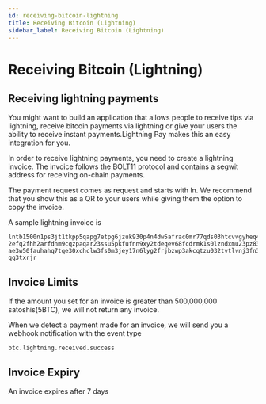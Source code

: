 ```yaml
---
id: receiving-bitcoin-lightning
title: Receiving Bitcoin (Lightning)
sidebar_label: Receiving Bitcoin (Lightning)
---
```


# Receiving Bitcoin (Lightning)

## Receiving lightning payments

You might want to build an application that allows people to receive tips via lightning, receive bitcoin payments via lightning or give your users the ability to receive instant payments.Lightning Pay makes this an easy integration for you.

In order to receive lightning payments, you need to create a lightning invoice. The invoice follows the BOLT11 protocol and contains a segwit address for receiving on-chain payments.

The payment request comes as request and starts with ln. We recommend that you show this as a QR to your users while giving them the option to copy the invoice.

A sample lightning invoice is
```
lntb1500n1ps3jt1tkpp5qapg7etpg6jzuk930p4n4dw5afrac0mr77qds03htcvvgyheq4dp9zfjkzep0ypd0zumnbyprx
2efq2fhh2arfdnm9cqzpaqar23ssu5pkfufnn9xy2tdeqev68fcdrmk1s0lzndxmu23pz839j0dflssmh3qyysqqlvx2wt
ae3w50fauhahq7tqe30xchclw3fs0m3jey17n6lyg2frjbzwp3akcqtzu032tvtlvnj3fn3qg99q6ysx6n9q29jzva853
qq3txrjr
```

## Invoice Limits

If the amount you set for an invoice is greater than 500,000,000 satoshis(5BTC), we will not return any invoice.

When we detect a payment made for an invoice, we will send you a webhook notification with the event type
```
btc.lightning.received.success
```

## Invoice Expiry

An invoice expires after 7 days
